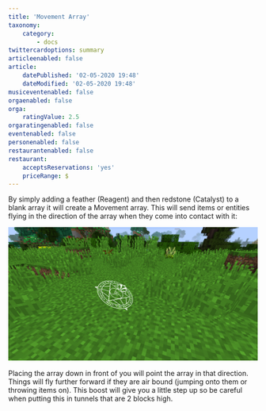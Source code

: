 ```yaml
---
title: 'Movement Array'
taxonomy:
    category:
        - docs
twittercardoptions: summary
articleenabled: false
article:
    datePublished: '02-05-2020 19:48'
    dateModified: '02-05-2020 19:48'
musiceventenabled: false
orgaenabled: false
orga:
    ratingValue: 2.5
orgaratingenabled: false
eventenabled: false
personenabled: false
restaurantenabled: false
restaurant:
    acceptsReservations: 'yes'
    priceRange: $
---
```


By simply adding a feather (Reagent) and then redstone (Catalyst) to a blank array it will create a Movement array. This will send items or entities flying in the direction of the array when they come into contact with it:

![](Movement%20Array.jpg)

Placing the array down in front of you will point the array in that direction. Things will fly further forward if they are air bound (jumping onto them or throwing items on). This boost will give you a little step up so be careful when putting this in tunnels that are 2 blocks high.
